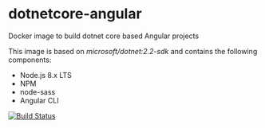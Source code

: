 # dotnetcore-angular
Docker image to build dotnet core based Angular projects

This image is based on *microsoft/dotnet:2.2-sdk* and contains the following components:
* Node.js 8.x LTS
* NPM
* node-sass
* Angular CLI


[![Build Status](https://dev.azure.com/mjisaak/dockerhub-dotnetcore-angular/_apis/build/status/dockerhub-dotnetcore-angular?branchName=master)](https://dev.azure.com/mjisaak/dockerhub-dotnetcore-angular/_build/latest?definitionId=5&branchName=master)